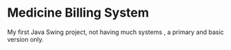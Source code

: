 # Medicine Billing System
My first Java Swing project, not having much systems , a primary and basic version only.
